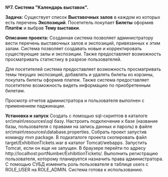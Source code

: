 <b>№7. Система "Календарь выставок".</b>

<b>Задача:</b>
Существует список **Выставочных залов** в каждом из которых есть перечень **Экспозиций**. 
Посетитель покупает **Билеты** оформив **Платёж**  и выбрав **Тему выставки**.<br>

<b>Описание проекта:</b>
Созданная система позволяет администратору вести перечень выставочных залов и экспозиций, привязанных к этим залам. Система позволяет создавать новые и корректировать существующие залы и экспозиции. Также предоставляет возможность просматривать статистику в разрезе пользователей.

Для посетителей система предоставляет возможность просматривать темы текущих экспозиций, добавлять и удалять билеты из корзины,  покупать билеты оформив платеж. Также система предоставляет посетителю возможность видеть информацию по приобретенным билетам.

Просмотр отчетов администратора и пользователя выполнен с применением паджинации.

<b>Установка и запуск</b>
Создать с помощью sql-скриптов в каталоге src\main\resources\sql базу. Настроить подключение к базе (название базы, пользователя с правами на запись данных и пароль) в файле src\main\resources\database.properties.
Собрать проект запустив команду mvn package. В подкаталоге проекта скопировать файл target/ExhibitionTickets.war в каталог Tomcat/webapps. Запустить Tomcat, если он еще не запущен. В браузере перейти по адресу http://localhost:portNumber/ExhibitionTickets/. Выполнить регистрацию пользователя, которому планируется назначить права администратора. С помощью СУБД изменить роль пользователя в таблице users с ROLE_USER на ROLE_ADMIN. Система готова к использованию.